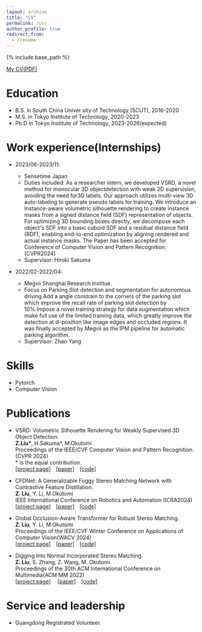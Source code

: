 ```yaml
---
layout: archive
title: "CV"
permalink: /cv/
author_profile: true
redirect_from:
  - /resume
---
```


{% include base_path %}

[My CV(PDF)](/files/Liuzihua_resume_en.pdf)  



Education
======
* B.S. in South China Univer sity of Technology (SCUT), 2016-2020
* M.S. in Tokyo Institute of Technology, 2020-2023
* Ph.D in Tokyo Institute of Technology, 2023-2026(expected)

Work experience(Internships)
======
* 2023/06-2023/11: 
  * Sensetime Japan
  * Duties included: As a researcher intern, we developed VSRD, a novel method for monocular 3D objectdetection with weak 2D supervision, avoiding the need for3D labels. Our approach utilizes multi-view 3D auto-labeling to generate pseudo labels for training. We introduce an Instance-aware volumetric silhouette rendering to create instance masks from a signed distance field (SDF) representation of objects. For optimizing 3D bounding boxes directly, we decompose each object's SDF into a basic cuboid SDF and a residual distance field (RDF), enabling end-to-end optimization by aligning rendered and actual instance masks. The Paper has been accepted for Conference of Computer Vision and Pattern Recognition.(CVPR2024)
  * Supervisor: Hiroki Sakuma

* 2022/02-2022/04: 
  * Megvii Shanghai Research Institue.
  * Focus on Parking Slot detection and segmentation for autonomous driving.Add a angle constrain to the corners of the parking slot which improve the recall rate of parking slot detection by 10%.Impose a novel training strategy for data augmentation which make full use of the limited training data, which greatly improve the detection at ill-position like image edges and occluded regions. It was finally accepted by Megvii as the IPM pipeline for automatic parking algorithm.
  * Supervisor: Zhao Yang
  
Skills
======
* Pytorch 
* Computer Vision


Publications 
======
*  VSRD: Volumetric Silhouette Rendering for Weakly Supervised 3D Object Detection. <br /> 
**Z.Liu\***, H.Sakuma\*, M.Okutomi  
Proceedings of the IEEE/CVF Computer Vision and Pattern Recognition. (CVPR 2024)  
\* is the equal contribution.<br />
[[project page]](http://www.ok.sc.e.titech.ac.jp/res/VSRD/)&emsp;[[paper]](https://arxiv.org/abs/2404.00149)&emsp;[[code]](https://github.com/skmhrk1209/VSRD) 

*  CFDNet: A Generalizable Foggy Stereo Matching Network with Contrastive Feature Distillation. <br />
**Z. Liu**, Y. Li, M.Okutomi  
IEEE International Conference on Robotics and Automation (ICRA2024)<br />
[[project page]](http://www.ok.sc.e.titech.ac.jp/res/FStereo/icra2024.html)&emsp;[[paper]](https://arxiv.org/abs/2402.18181)&emsp;[[code]]()  

* Global Occlusion-Aware Transformer for Robust Stereo Matching.<br /> **Z. Liu**, Y. Li, M.Okutomi  
Proceedings of the IEEE/CVF Winter Conference on Applications of Computer Vision(WACV 2024) <br />[[project page]](http://www.ok.sc.e.titech.ac.jp/res/DeepSM/wacv2024.html)&emsp;[[paper]](https://openaccess.thecvf.com/content/WACV2024/html/Liu_Global_Occlusion-Aware_Transformer_for_Robust_Stereo_Matching_WACV_2024_paper.html)&emsp;[[code]](https://github.com/Magicboomliu/GOAT)  


* Digging Into Normal Incorporated Stereo Matching.  <br />
**Z. Liu**, S. Zhang, Z. Wang, M. Okutomi  
Proceedings of the 30th ACM International Conference on Multimedia(ACM MM 2022)<br />[[project page]](http://www.ok.sc.e.titech.ac.jp/res/DeepSM/acmmm22.html)&emsp;
[[paper]](https://dl.acm.org/doi/abs/10.1145/3503161.3548312)&emsp;[[code]](https://github.com/Magicboomliu/NINet)  
  


Service and leadership
======
* Guangdong Registrated Volunteer.
